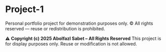 # Project-1
Personal portfolio project for demonstration purposes only. © All rights reserved — reuse or redistribution is prohibited.

⚠️ **Copyright (c) 2025 Abolfazl Sabet – All Rights Reserved**
This project is for display purposes only. Reuse or modification is not allowed.
